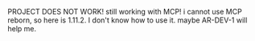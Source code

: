 PROJECT DOES NOT WORK! still working with MCP! i cannot use MCP reborn, so here is 1.11.2. I don't know how to use it. maybe AR-DEV-1 will help me.
